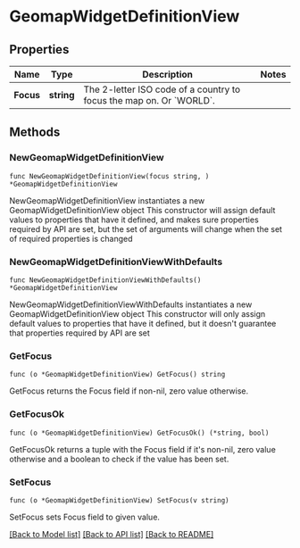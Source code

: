 # GeomapWidgetDefinitionView

## Properties

Name | Type | Description | Notes
---- | ---- | ----------- | ------
**Focus** | **string** | The 2-letter ISO code of a country to focus the map on. Or &#x60;WORLD&#x60;. | 

## Methods

### NewGeomapWidgetDefinitionView

`func NewGeomapWidgetDefinitionView(focus string, ) *GeomapWidgetDefinitionView`

NewGeomapWidgetDefinitionView instantiates a new GeomapWidgetDefinitionView object
This constructor will assign default values to properties that have it defined,
and makes sure properties required by API are set, but the set of arguments
will change when the set of required properties is changed

### NewGeomapWidgetDefinitionViewWithDefaults

`func NewGeomapWidgetDefinitionViewWithDefaults() *GeomapWidgetDefinitionView`

NewGeomapWidgetDefinitionViewWithDefaults instantiates a new GeomapWidgetDefinitionView object
This constructor will only assign default values to properties that have it defined,
but it doesn't guarantee that properties required by API are set

### GetFocus

`func (o *GeomapWidgetDefinitionView) GetFocus() string`

GetFocus returns the Focus field if non-nil, zero value otherwise.

### GetFocusOk

`func (o *GeomapWidgetDefinitionView) GetFocusOk() (*string, bool)`

GetFocusOk returns a tuple with the Focus field if it's non-nil, zero value otherwise
and a boolean to check if the value has been set.

### SetFocus

`func (o *GeomapWidgetDefinitionView) SetFocus(v string)`

SetFocus sets Focus field to given value.



[[Back to Model list]](../README.md#documentation-for-models) [[Back to API list]](../README.md#documentation-for-api-endpoints) [[Back to README]](../README.md)



